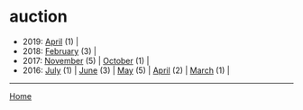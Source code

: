 # auction

  * 2019: 
      [April](./auction-2019-04.md) (1) | 
  * 2018: 
      [February](./auction-2018-02.md) (3) | 
  * 2017: 
      [November](./auction-2017-11.md) (5) | 
      [October](./auction-2017-10.md) (1) | 
  * 2016: 
      [July](./auction-2016-07.md) (1) | 
      [June](./auction-2016-06.md) (3) | 
      [May](./auction-2016-05.md) (5) | 
      [April](./auction-2016-04.md) (2) | 
      [March](./auction-2016-03.md) (1) | 

----

[Home](../)
